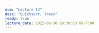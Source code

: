 ```yaml
---
num: "Lecture 13"
desc: "Quicksort, Trees"
ready: true
lecture_date: 2022-08-30 09:30:00.00-7:00
---
```

